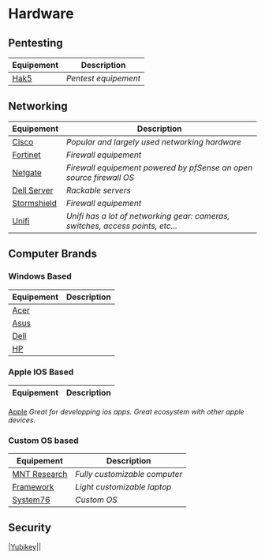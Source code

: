 # Hardware

## Pentesting

|Equipement|Description|
|---|---|
[Hak5](https://shop.hak5.org/) |*Pentest equipement* |

## Networking

|Equipement|Description|
|---|---|
|[Cisco](https://www.cisco.com/site/us/en/index.html)| *Popular and largely used networking hardware*|
|[Fortinet](https://www.fortinet.com/)| *Firewall equipement*|
|[Netgate](https://www.netgate.com/)| *Firewall equipement powered by pfSense an open source firewall OS*|
|[Dell Server](https://www.dell.com/en-us/shop/dell-poweredge-servers/sc/servers)| *Rackable servers*|
|[Stormshield](https://www.stormshield.com/products-services/products/network-security/product-range-sns/)| *Firewall equipement*|
|[Unifi](https://www.ui.com/introduction)| *Unifi has a lot of networking gear: cameras, switches, access points, etc...*|

## Computer Brands

### Windows Based

|Equipement|Description|
|---|---|
|[Acer](https://www.acer.com/us-en)||
|[Asus](https://www.asus.com/)||
|[Dell](https://www.dell.com/en-us/shop/dell-laptops/sc/laptops)||
|[HP](https://www.hp.com/us-en/home.html)||

### Apple IOS Based

|Equipement|Description|
|---|---|
[Apple](https://www.apple.com/mac/) *Great for developping ios apps. Great ecosystem with other apple devices.*

### Custom OS based

|Equipement|Description|
|---|---|
|[MNT Research](https://mntre.com/)| *Fully customizable computer*|
|[Framework](https://frame.work/us)| *Light customizable laptop*|
|[System76](https://system76.com/)| *Custom OS*|

## Security

|[Yubikey](https://www.yubico.com/products/yubikey-5-cspn-series/)||
